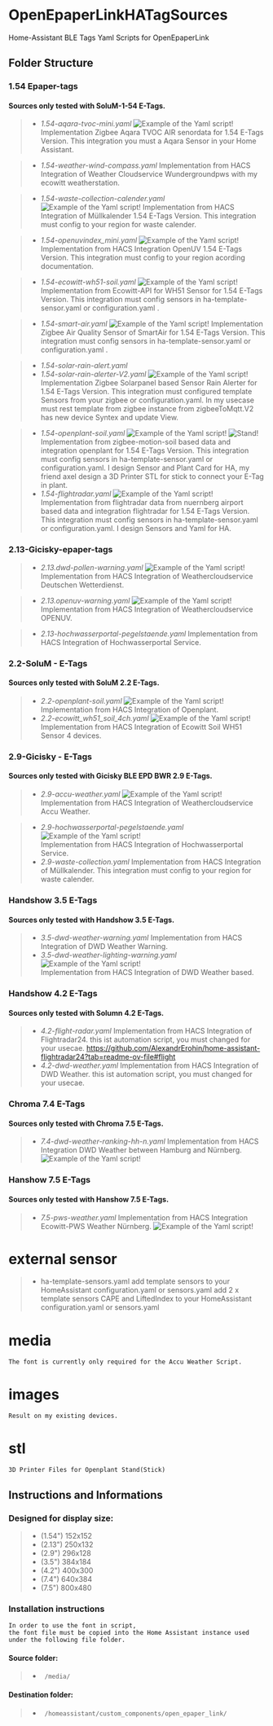 # OpenEpaperLinkHATagSources

Home-Assistant BLE Tags Yaml Scripts for OpenEpaperLink

## Folder Structure
### 1.54 Epaper-tags

#### Sources only tested with SoluM-1-54 E-Tags.
>- *1.54-aqara-tvoc-mini.yaml*
![Example of the Yaml script!](/images/1.54-aqara-tvoc-air.jpg)
      Implementation Zigbee Aqara TVOC AIR senordata for 1.54 E-Tags Version.
      This integration you must a Aqara Sensor in your Home Assistant.

>- *1.54-weather-wind-compass.yaml*
   Implementation from HACS Integration of Weather Cloudservice Wundergroundpws with my ecowitt weatherstation.

>    - *1.54-waste-collection-calender.yaml*
![Example of the Yaml script!](/images/1.54-waste-collections-calender.png)
      Implementation from HACS Integration of Müllkalender 1.54 E-Tags Version.
      This integration must config to your region for waste calender.

>    - *1.54-openuvindex_mini.yaml*
![Example of the Yaml script!](/images/1.54.openuvindex_mini.png)
      Implementation from HACS Integration OpenUV 1.54 E-Tags Version.
      This integration must config to your region acording documentation.      

>    - *1.54-ecowitt-wh51-soil.yaml*
![Example of the Yaml script!](/images/1.54.ecowitt_wh51_soil_mini.png)
      Implementation from Ecowitt-API for WH51 Sensor for 1.54 E-Tags Version.
      This integration must config sensors in ha-template-sensor.yaml or configuration.yaml .      

>    - *1.54-smart-air.yaml*
![Example of the Yaml script!](/images/1.54-smart_air.png)
      Implementation Zigbee Air Quality Sensor of SmartAir for 1.54 E-Tags Version.
      This integration must config sensors in ha-template-sensor.yaml or configuration.yaml .      

>    - *1.54-solar-rain-alert.yaml*
>    - *1.54-solar-rain-alerter-V2.yaml*
![Example of the Yaml script!](/images/1.54-solar_rain_mini.jpg)
      Implementation Zigbee Solarpanel based Sensor Rain Alerter for 1.54 E-Tags Version.
      This integration must configured template Sensors from your zigbee or configuration.yaml.
      In my usecase must rest template from zigbee instance from zigbeeToMqtt.V2 has new device Syntex and update View.

>    - *1.54-openplant-soil.yaml*
![Example of the Yaml script!](/images/1.54-openplant-motion-soil.jpg)
![Stand!](/images/1.54-openplant-stand.jpg)
      Implementation from zigbee-motion-soil based data and integration openplant for 1.54 E-Tags Version.
      This integration must config sensors in ha-template-sensor.yaml or configuration.yaml.
      I design Sensor and Plant Card for HA, my friend axel design a 3D Printer STL for stick to connect your E-Tag in plant.      
>    - *1.54-flightradar.yaml*
![Example of the Yaml script!](/images/1.54.flightradar.jpg)
      Implementation from flightradar data from nuernberg airport based data and integration flightradar for 1.54 E-Tags Version.
      This integration must config sensors in ha-template-sensor.yaml or configuration.yaml.
      I design Sensors and Yaml for HA.      

### 2.13-Gicisky-epaper-tags
>- *2.13.dwd-pollen-warning.yaml*
![Example of the Yaml script!](/images/2.13.dwd-pollenflug.jpg)        
        Implementation from HACS Integration of Weathercloudservice Deutschen Wetterdienst.

>- *2.13.openuv-warning.yaml*
![Example of the Yaml script!](/images/2.13.openuv.jpg)        
        Implementation from HACS Integration of Weathercloudservice OPENUV.

>- *2.13-hochwasserportal-pegelstaende.yaml*
        Implementation from HACS Integration of Hochwasserportal Service.
### 2.2-SoluM - E-Tags
#### Sources only tested with SoluM 2.2 E-Tags.
>- *2.2-openplant-soil.yaml*
![Example of the Yaml script!](/images/2.2.openplant-soil-soluM.jpg)        
        Implementation from HACS Integration of Openplant.
>- *2.2-ecowitt_wh51_soil_4ch.yaml*
![Example of the Yaml script!](/images/2.2.ecowitt_wh51_soil_4ch.jpg)        
        Implementation from HACS Integration of Ecowitt Soil WH51 Sensor 4 devices.
### 2.9-Gicisky - E-Tags
#### Sources only tested with Gicisky BLE EPD BWR 2.9 E-Tags.
>- *2.9-accu-weather.yaml*
![Example of the Yaml script!](/images/2.19.accuweather.jpg)        
        Implementation from HACS Integration of Weathercloudservice Accu Weather.

>- *2.9-hochwasserportal-pegelstaende.yaml*
![Example of the Yaml script!](/images/Wasserstand.svg)        
        Implementation from HACS Integration of Hochwasserportal Service.
>- *2.9-waste-collection.yaml*
        Implementation from HACS Integration of Müllkalender.
        This integration must config to your region for waste calender.  

### Handshow 3.5 E-Tags        
#### Sources only tested with Handshow 3.5 E-Tags.
>- *3.5-dwd-weather-warning.yaml*
        Implementation from HACS Integration of DWD Weather Warning.
>- *3.5-dwd-weather-lighting-warning.yaml*
![Example of the Yaml script!](/images/3.5.dwd-weather-lightning-warn.jpg)        
        Implementation from HACS Integration of DWD Weather based.        

### Handshow 4.2 E-Tags        
#### Sources only tested with Solumn 4.2 E-Tags.
>- *4.2-flight-radar.yaml*
        Implementation from HACS Integration of Flightradar24.
        this ist automation script, you must changed for your usecae.
        https://github.com/AlexandrErohin/home-assistant-flightradar24?tab=readme-ov-file#flight
>- *4.2-dwd-weather.yaml*
        Implementation from HACS Integration of DWD Weather.
        this ist automation script, you must changed for your usecae.
        
### Chroma 7.4 E-Tags        
#### Sources only tested with Chroma 7.5 E-Tags.
>- *7.4-dwd-weather-ranking-hh-n.yaml*
        Implementation from HACS Integration DWD Weather between Hamburg and Nürnberg.
![Example of the Yaml script!](/images/chroma75_dwd_ranking.png)  

### Hanshow 7.5 E-Tags        
#### Sources only tested with Hanshow 7.5 E-Tags.
>- *7.5-pws-weather.yaml*
        Implementation from HACS Integration Ecowitt-PWS Weather Nürnberg.
![Example of the Yaml script!](/images/7.5_hanshow_PWS.jpg)  

# external sensor
>- ha-template-sensors.yaml
        add template sensors to your HomeAssistant configuration.yaml or sensors.yaml
        add 2 x template sensors CAPE and LiftedIndex to your HomeAssistant configuration.yaml or sensors.yaml
# media
    The font is currently only required for the Accu Weather Script.
# images
    Result on my existing devices.
# stl
    3D Printer Files for Openplant Stand(Stick)    
## Instructions and Informations

### Designed for display size:
 >   - (1.54") 152x152 
 >   - (2.13") 250x132 
 >   - (2.9")  296x128
 >   - (3.5")  384x184
 >   - (4.2")  400x300
 >   - (7.4")  640x384
 >   - (7.5")  800x480
  
 
### Installation instructions
    In order to use the font in script, 
    the font file must be copied into the Home Assistant instance used under the following file folder.

#### Source folder: 
>-      /media/
#### Destination folder: 
>-      /homeassistant/custom_components/open_epaper_link/

